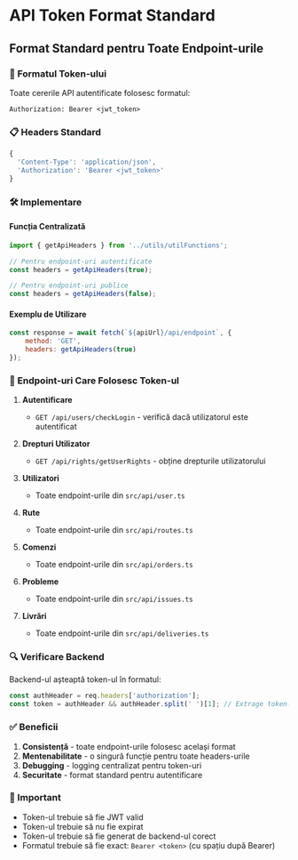 # API Token Format Standard

## Format Standard pentru Toate Endpoint-urile

### 🔑 Formatul Token-ului
Toate cererile API autentificate folosesc formatul:
```
Authorization: Bearer <jwt_token>
```

### 📋 Headers Standard
```javascript
{
  'Content-Type': 'application/json',
  'Authorization': 'Bearer <jwt_token>'
}
```

### 🛠️ Implementare

#### Funcția Centralizată
```javascript
import { getApiHeaders } from '../utils/utilFunctions';

// Pentru endpoint-uri autentificate
const headers = getApiHeaders(true);

// Pentru endpoint-uri publice
const headers = getApiHeaders(false);
```

#### Exemplu de Utilizare
```javascript
const response = await fetch(`${apiUrl}/api/endpoint`, {
    method: 'GET',
    headers: getApiHeaders(true)
});
```

### 📍 Endpoint-uri Care Folosesc Token-ul

1. **Autentificare**
   - `GET /api/users/checkLogin` - verifică dacă utilizatorul este autentificat

2. **Drepturi Utilizator**
   - `GET /api/rights/getUserRights` - obține drepturile utilizatorului

3. **Utilizatori**
   - Toate endpoint-urile din `src/api/user.ts`

4. **Rute**
   - Toate endpoint-urile din `src/api/routes.ts`

5. **Comenzi**
   - Toate endpoint-urile din `src/api/orders.ts`

6. **Probleme**
   - Toate endpoint-urile din `src/api/issues.ts`

7. **Livrări**
   - Toate endpoint-urile din `src/api/deliveries.ts`

### 🔍 Verificare Backend

Backend-ul așteaptă token-ul în formatul:
```javascript
const authHeader = req.headers['authorization'];
const token = authHeader && authHeader.split(' ')[1]; // Extrage token-ul după "Bearer "
```

### ✅ Beneficii

1. **Consistență** - toate endpoint-urile folosesc același format
2. **Mentenabilitate** - o singură funcție pentru toate headers-urile
3. **Debugging** - logging centralizat pentru token-uri
4. **Securitate** - format standard pentru autentificare

### 🚨 Important

- Token-ul trebuie să fie JWT valid
- Token-ul trebuie să nu fie expirat
- Token-ul trebuie să fie generat de backend-ul corect
- Formatul trebuie să fie exact: `Bearer <token>` (cu spațiu după Bearer) 